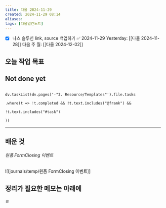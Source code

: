 ```yaml
---
title: 다울 2024-11-29
created: 2024-11-29 08:14
aliases: 
tags: [다울일간노트]
---
```

- [x] 나스 솔루션 link, source 백업하기 ✅ 2024-11-29
Yesterday: [[다울 2024-11-28]]
다음 주 월: [[다울 2024-12-02]]


## 오늘 작업 목표




## Not done yet

```dataviewjs

dv.taskList(dv.pages('-"3. Resource/Templates"').file.tasks

.where(t => !t.completed && !t.text.includes("@frank") &&

!t.text.includes("#task")

))

```

---

## 배운 것
###### 윈폼 FormClosing 이벤트
![[journals/temp/윈폼 FormClosing 이벤트]]




## 정리가 필요한 메모는 아래에





ㄹ